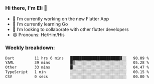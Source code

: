 ### Hi there, I'm Eli 👋
- 🔭 I’m currently working on the new Flutter App
- 🌱 I’m currently learning Go
- 🦄 I’m looking to collaborate with other flutter developers
- 😄 Pronouns: He/Him/His

### Weekly breakdown:
<!--START_SECTION:waka-->

```txt
Dart         11 hrs 6 mins   ██████████████████████▓░░   90.09 %
YAML         39 mins         █▒░░░░░░░░░░░░░░░░░░░░░░░   05.28 %
Other        33 mins         █░░░░░░░░░░░░░░░░░░░░░░░░   04.47 %
TypeScript   1 min           ░░░░░░░░░░░░░░░░░░░░░░░░░   00.15 %
CSV          0 secs          ░░░░░░░░░░░░░░░░░░░░░░░░░   00.00 %
```

<!--END_SECTION:waka-->
